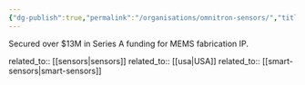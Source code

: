 ```yaml
---
{"dg-publish":true,"permalink":"/organisations/omnitron-sensors/","title":"Omnitron Sensors"}
---
```



Secured over $13M in Series A funding for MEMS fabrication IP.

related_to:: [[sensors\|sensors]]
related_to:: [[usa\|USA]]
related_to:: [[smart-sensors\|smart-sensors]]
